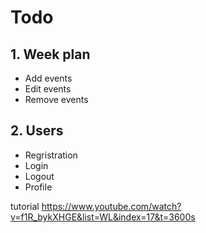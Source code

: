 # Todo

## 1. Week plan

* Add events
* Edit events
* Remove events

## 2. Users

* Regristration
* Login
* Logout
* Profile

tutorial <https://www.youtube.com/watch?v=f1R_bykXHGE&list=WL&index=17&t=3600s>

